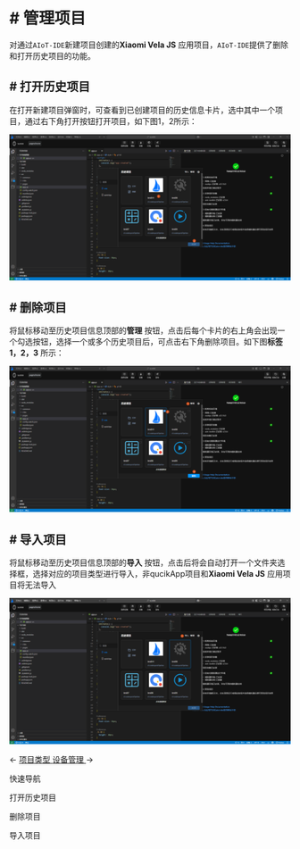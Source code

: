 <!-- 源地址: https://iot.mi.com/vela/quickapp/zh/tools/project/project.html -->

# # 管理项目

对通过`AIoT-IDE`新建项目创建的**Xiaomi Vela JS** 应用项目，`AIoT-IDE`提供了删除和打开历史项目的功能。

## # 打开历史项目

在打开新建项目弹窗时，可查看到已创建项目的历史信息卡片，选中其中一个项目，通过右下角打开按钮打开项目，如下图1，2所示：

![alt text](../../images/ide-delete-project.a0a34d16.png)

## # 删除项目

将鼠标移动至历史项目信息顶部的**管理** 按钮，点击后每个卡片的右上角会出现一个勾选按钮，选择一个或多个历史项目后，可点击右下角删除项目。如下图**标签1，2，3** 所示：

![alt text](../../images/ide-delete-project-1.d8356b1c.png)

## # 导入项目

将鼠标移动至历史项目信息顶部的**导入** 按钮，点击后将会自动打开一个文件夹选择框，选择对应的项目类型进行导入，非qucikApp项目和**Xiaomi Vela JS** 应用项目将无法导入

![alt text](../../images/ide-delete-project-2.0081568a.png)

← [ 项目类型 ](</vela/quickapp/zh/tools/project/template.html>) [ 设备管理 ](</vela/quickapp/zh/tools/emulator/create-emulator.html>) → 

快速导航

打开历史项目

删除项目

导入项目
